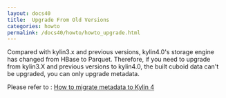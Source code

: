 ```yaml
---
layout: docs40
title:  Upgrade From Old Versions
categories: howto
permalink: /docs40/howto/howto_upgrade.html
---
```


Compared with kylin3.x and previous versions, kylin4.0's storage engine has changed from HBase to Parquet. Therefore, if you need to upgrade from kylin3.X and previous versions to kylin4.0, the built cuboid data can't be upgraded, you can only upgrade metadata.

Please refer to : [How to migrate metadata to Kylin 4](https://cwiki.apache.org/confluence/display/KYLIN/How+to+migrate+metadata+to+Kylin+4)